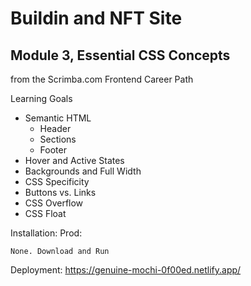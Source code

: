 # Buildin and NFT Site
## Module 3, Essential CSS Concepts
from the Scrimba.com Frontend Career Path

Learning Goals
* Semantic HTML
  * Header
  * Sections
  * Footer
* Hover and Active States
* Backgrounds and Full Width
* CSS Specificity
* Buttons vs. Links
* CSS Overflow
* CSS Float

Installation: Prod:
```
None. Download and Run
```
Deployment: https://genuine-mochi-0f00ed.netlify.app/
